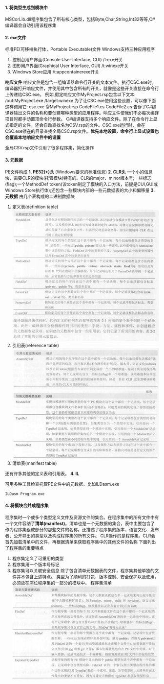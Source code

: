 #### 1. 将类型生成到模块中
MSCorLib.dll程序集包含了所有核心类型，包括Byte,Char,String,Int32等等,C#编译器会自动引用该程序集

#### 2. exe文件
标准PE(可移植执行体，Portable Executable)文件
Windows支持三种应用程序
1. 控制台用户界面(Console User Interface, CUI)   /t:exe开关
2. 图形用户界面(Graphical User Interface, GUI)   /t:winexe开关
3. Windows Store应用 /t:appcontainerexe开关

**响应文件**
响应文件是包含一组编译器命令行开关的文本文件。执行CSC.exe时，编译器打开响应文件，并使用其中包含所有的开关，就像是这些开关直接在命令行上传递给CSC.exe。
例如,假定响应文件MyProject.rsp包含以下文本:
/out:MyProject.exe
/target:winexe
为了让CSC.exe使用这些设置，可以像下面这样调用它:
csc.exe @MyProject.rsp CodeFile1.cs CodeFile2.cs
告诉了C#编译器输出文件的名称和要创建哪种类型的应用程序。响应文件使我们不必每次编译项目时都手动置顶命令行参数。
C#编译器支持多个响应文件。除了在命令行上显式指定的文件，还会自动查找名为CSV.rsp的文件。CSC.exe运行时，会在CSC.exe锁在的目录查找全局CSC.rsp文件。**优先本地设置，命令行上显式设置也会覆盖本地响应文件中的设置**

全局CSV.rsp文件引用了很多程序集，简化操作

#### 3. 元数据
PE文件构成
**1. PE32(+)头** (Windows要求的标准信息)
**2. CLR头** 一个小的信息快，需要CLR的模块(托管模块)特有的。CLR的major、minor版本号;一些标志(flag);一个MethodDef token(该token制定了模块的入口方法，前提是CUI,GUI或Windows Store执行体);还包含一些模块内部的一些元数据表的大小和偏移量
**3. 元数据** 由几个表构成的二进制数据块
   
   1. 定义表(definition table)
   ![02_01](../Pictures/CLR_via_C_Sharp/02_01.png)
   2. 引用表(reference table)
   ![02_02](../Pictures/CLR_via_C_Sharp/02_021.png)
   ![02_02](../Pictures/CLR_via_C_Sharp/02_022.png)
   3. 清单表(manifest table)

还有许多其他的定义表和引用表。
**4. IL**

可用多种工具检查托管PE文件中的元数据。比如ILDasm.exe
```
ILDasm Program.exe
```

#### 4. 将模块合并成程序集
程序集时一个或多个类型定义文件及资源文件的集合。在程序集中的所有文件中有一个文件容纳了**清单(manifest)**。清单也是一个元数据的集合，表中主要包含了作为程序集组成部分的那些文件的名称。还描述了程序集的版本、语言文化、发布者、公开导出的类型以及构成程序集的所有文件。
CLR操作的是程序集。CLR会首先加载清单中的文件，再根据清单来获取程序集中的其他文件的名称
下面列出了程序集的重要特点
1. 程序集定义了可重用的类型
2. 程序集用一个版本号标记
3.  程序集可以关联安全信息
除了包含清单元数据表的文件，程序集其他单独的文件并不包含上述特点。
类型为了顺利的打包、版本控制、安全保护以及使用，必须放在座位程序集的一部分的模块中。
程序集清单
![02-03](../Pictures/CLR_via_C_Sharp/02_03.png)
